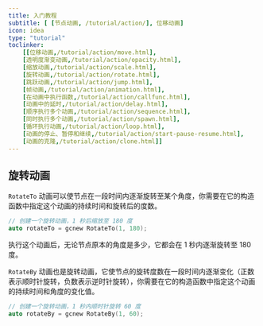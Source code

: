 ```yaml
---
title: 入门教程
subtitle: [ [节点动画, /tutorial/action/], 位移动画]
icon: idea
type: "tutorial"
toclinker: 
    [[位移动画,/tutorial/action/move.html],
    [透明度渐变动画,/tutorial/action/opacity.html],
    [缩放动画,/tutorial/action/scale.html],
    [旋转动画,/tutorial/action/rotate.html],
    [跳跃动画,/tutorial/action/jump.html],
    [帧动画,/tutorial/action/animation.html],
    [在动画中执行函数,/tutorial/action/callfunc.html],
    [动画中的延时,/tutorial/action/delay.html],
    [顺序执行多个动画,/tutorial/action/sequence.html],
    [同时执行多个动画,/tutorial/action/spawn.html],
    [循环执行动画,/tutorial/action/loop.html],
    [动画的停止、暂停和继续,/tutorial/action/start-pause-resume.html],
    [动画的克隆,/tutorial/action/clone.html]]
---
```

## 旋转动画

`RotateTo` 动画可以使节点在一段时间内逐渐旋转至某个角度，你需要在它的构造函数中指定这个动画的持续时间和旋转后的度数。

```cpp
// 创建一个旋转动画，1 秒后缩放至 180 度
auto rotateTo = gcnew RotateTo(1, 180);
```

执行这个动画后，无论节点原本的角度是多少，它都会在 1 秒内逐渐旋转至 180 度。

`RotateBy` 动画也是旋转动画，它使节点的旋转度数在一段时间内逐渐变化（正数表示顺时针旋转，负数表示逆时针旋转），你需要在它的构造函数中指定这个动画的持续时间和角度的变化值。

```cpp
// 创建一个旋转动画，1 秒内顺时针旋转 60 度
auto rotateBy = gcnew RotateBy(1, 60);
```
